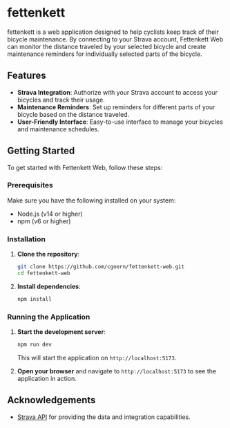 # fettenkett

fettenkett is a web application designed to help cyclists keep track of their bicycle maintenance. By connecting to your Strava account, Fettenkett Web can monitor the distance traveled by your selected bicycle and create maintenance reminders for individually selected parts of the bicycle.

## Features

- **Strava Integration**: Authorize with your Strava account to access your bicycles and track their usage.
- **Maintenance Reminders**: Set up reminders for different parts of your bicycle based on the distance traveled.
- **User-Friendly Interface**: Easy-to-use interface to manage your bicycles and maintenance schedules.

## Getting Started

To get started with Fettenkett Web, follow these steps:

### Prerequisites

Make sure you have the following installed on your system:

- Node.js (v14 or higher)
- npm (v6 or higher)

### Installation

1. **Clone the repository**:

   ```bash
   git clone https://github.com/cgoern/fettenkett-web.git
   cd fettenkett-web
   ```

2. **Install dependencies**:

   ```bash
   npm install
   ```

### Running the Application

1. **Start the development server**:

   ```bash
   npm run dev
   ```

   This will start the application on `http://localhost:5173`.

2. **Open your browser** and navigate to `http://localhost:5173` to see the application in action.

## Acknowledgements

- [Strava API](https://developers.strava.com/) for providing the data and integration capabilities.
